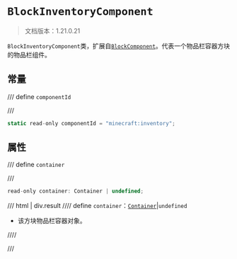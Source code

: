 # `BlockInventoryComponent`

> 文档版本：1.21.0.21

`BlockInventoryComponent`类，扩展自[`BlockComponent`](./blockcomponent.md)。代表一个物品栏容器方块的物品栏组件。

## 常量

/// define
`componentId`


///

```js
static read-only componentId = "minecraft:inventory";
```


## 属性

/// define
`container`


///

```js
read-only container: Container | undefined;
```

/// html | div.result
//// define
`container`：[`Container`](./container.md)|`undefined`

- 该方块物品栏容器对象。


////

///

